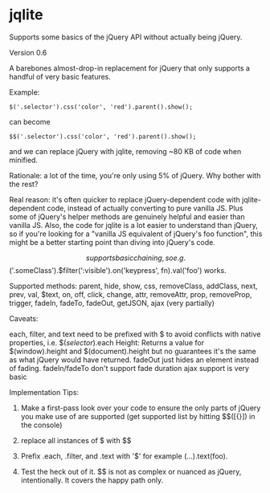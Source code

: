 # jqlite
Supports some basics of the jQuery API without actually being jQuery.

Version 0.6

A barebones almost-drop-in replacement for jQuery that only supports a handful of very basic features.

Example:

````
$('.selector').css('color', 'red').parent().show();
````

can become
````
$$('.selector').css('color', 'red').parent().show();
````
and we can replace jQuery with jqlite, removing ~80 KB of code when minified.


Rationale: a lot of the time, you're only using 5% of jQuery. Why bother with the rest?

Real reason: it's often quicker to replace jQuery-dependent code with jqlite-dependent code, instead of actually converting to pure vanilla JS. Plus some of jQuery's helper methods are genuinely helpful and easier than vanilla JS. Also, the code for jqlite is a lot easier to understand than jQuery, so if you're looking for a "vanilla JS equivalent of jQuery's foo function", this might be a better starting point than diving into jQuery's code.

$$ supports basic chaining, so e.g. $$('.someClass').$filter(':visible').on('keypress', fn).val('foo') works.

Supported methods: parent, hide, show, css, removeClass, addClass, next, prev, val, $text, on, off, click, change, attr, removeAttr, prop, removeProp, trigger, fadeIn, fadeTo, fadeOut, getJSON, ajax (very partially)

Caveats:

each, filter, and text need to be prefixed with $ to avoid conflicts with native properties, i.e. $$(selector).$each
Height: Returns a value for $(window).height and $(document).height but no guarantees it's the same as what jQuery would have returned.
fadeOut just hides an element instead of fading.
fadeIn/fadeTo don't support fade duration
ajax support is very basic

Implementation Tips:

1) Make a first-pass look over your code to ensure the only parts of jQuery you make use of are supported (get supported list by hitting $$([{}]) in the console)

2) replace all instances of $ with $$

3) Prefix .each, .filter, and .text with '$' for example $(...).$text(foo).

4) Test the heck out of it. $$ is not as complex or nuanced as jQuery, intentionally. It covers the happy path only.
